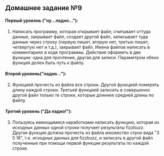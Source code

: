 
## Домашнее задание №9


#### Первый уровень ("ну...ладно..."):
1. Написать программу, которая открывает файл, считывает оттуда данные, закрывает файл, создает другой файл, записывает туда данные через строку (первую пишет, вторую нет, третью пишет, четвертую нет и т.д.), закрывает файл. Имена файлов написать в комментариях в коде программы. Действия оформить в две функции: одна для прочтения, другая для записи. Параметром обеих функций долен быть путь к файлу.

#### Второй уровень("ладно..."):
2. Функцией прочесть из файла все строки. Другой функцией померять длину каждой строки. Третьей функцией записать в совершенно другой файл только те строки, которые длиннее средней длины по файлу. 

#### Третий уровень ("Да ладно!"):
3. Пользуясь имеющимися наработками написать функцию, которая из исходных данных одной строки получает результаты fizzbuzz. Другая функция должна прочесть из файла множество строк вида "3 5 18", т.е. исходных данных для fizzbuzz, и записать в другой файл полученные при помощи первой функции результаты по каждой строке.
